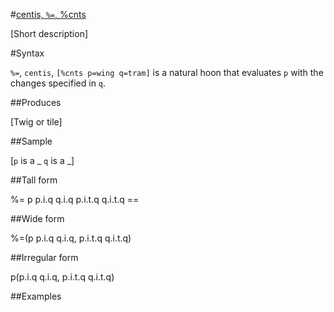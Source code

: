 #[centis, `%=`, %cnts](#cnts)

[Short description]

#Syntax

`%=`, `centis`, `[%cnts p=wing q=tram]` is a natural hoon that
evaluates `p` with the changes specified in `q`.

##Produces

[Twig or tile]

##Sample

[`p` is a _
`q` is a _]

##Tall form

%=  p
      p.i.q    q.i.q
      p.i.t.q  q.i.t.q
    ==

##Wide form

%=(p p.i.q q.i.q, p.i.t.q q.i.t.q)

##Irregular form

p(p.i.q q.i.q, p.i.t.q q.i.t.q)

##Examples



